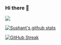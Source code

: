 ### Hi there 👋
![](https://komarev.com/ghpvc/?username=sushant-sinha&label=PROFILE+VIEWS)

<!--
- 🔭 I’m currently working on ...
- 🌱 I’m currently learning ...
- 👯 I’m looking to collaborate on ...
- 🤔 I’m looking for help with ...
- 💬 Ask me about ...
- 📫 How to reach me: ...
- 😄 Pronouns: ...
- ⚡ Fun fact: ...
-->
[![Sushant's github stats](https://github-readme-stats.vercel.app/api?username=sushant-sinha&count_private=true&show_icons=true&theme=radical&hide_rank=false)](https://github.com/anuraghazra/github-readme-stats)


[![GitHub Streak](https://github-readme-streak-stats.herokuapp.com/?user=sushant-sinha)](https://github.com/DenverCoder1/github-readme-streak-stats)
